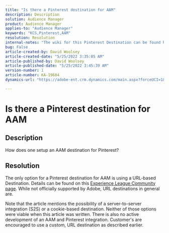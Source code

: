 ```yaml
---
title: "Is there a Pinterest destination for AAM"
description: Description
solution: Audience Manager
product: Audience Manager
applies-to: "Audience Manager"
keywords: "KCS,Pinterest,AAM"
resolution: Resolution
internal-notes: "The wiki for this Pinterest Destination can be found here: https://wiki.corp.adobe.com/display/MCPI/Pinterest+-+AAM+Destination+-+IN+DEVELOPMENT"
bug: False
article-created-by: David Woolsey
article-created-date: "5/25/2022 3:35:05 AM"
article-published-by: David Woolsey
article-published-date: "5/25/2022 3:45:39 AM"
version-number: 1
article-number: KA-19684
dynamics-url: "https://adobe-ent.crm.dynamics.com/main.aspx?forceUCI=1&pagetype=entityrecord&etn=knowledgearticle&id=0a2b6ba9-dbdb-ec11-a7b6-0022480b01c5"

---
```

# Is there a Pinterest destination for AAM

## Description


How does one setup an AAM destination for Pinterest?


## Resolution


The only option for a Pinterest destination for AAM is using a URL-based Destination. Details can be found on this [Experience League Community page](https://experienceleaguecommunities.adobe.com/t5/adobe-audience-manager-questions/pinterest-destination/td-p/434687). While not officially supported by Adobe, URL destinations in general are.

Note that the article mentions the possibility of a server-to-server integration (S2S) or a cookie-based destination. Neither of those options were viable when this article was written. There is also no active development of an AAM and Pinterest integration. Customer's are encouraged to use a custom, URL destination as described earlier.
